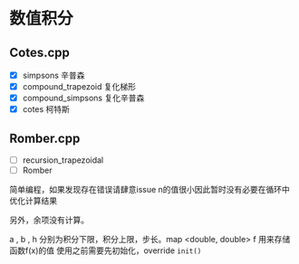 数值积分
===


Cotes.cpp
---

- [x] simpsons 辛普森
- [x] compound_trapezoid 复化梯形
- [x] compound_simpsons 复化辛普森
- [x] cotes 柯特斯

Romber.cpp
---

- [ ] recursion_trapezoidal 
- [ ] Romber

简单编程，如果发现存在错误请肆意issue
n的值很小因此暂时没有必要在循环中优化计算结果

另外，余项没有计算。

a , b , h 分别为积分下限，积分上限，步长。map <double, double> f 用来存储函数f(x)的值
使用之前需要先初始化，override `init()`
